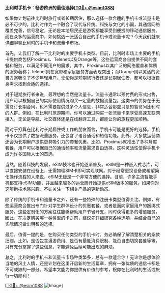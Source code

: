 **比利时手机卡：畅游欧洲的最佳选择[[TG💪+ @esim1088](https://t.me/s/esim1088)]**

如果你计划前往比利时旅行或者长期居住，那么选择一款合适的手机卡或流量卡是必不可少的。比利时作为一个融合了现代与传统、科技与文化的小国，其通信网络覆盖完善，信号稳定，无论是本地居民还是游客都能享受到便捷的移动通信服务。而在众多的运营商中，如何挑选一张适合自己的手机卡或流量卡呢？今天我们就来详细聊聊比利时的手机卡和流量卡市场。

首先，让我们了解一下比利时的主要手机卡类型。目前，比利时市场上主要的手机卡提供商包括Proximus、Telenet以及Orange等。这些运营商各自提供不同的套餐和服务，以满足不同用户的需求。其中，Proximus以其广泛的网络覆盖和优质的服务著称；Telenet则在宽带和家庭服务方面表现突出；而Orange则以灵活的资费方案吸引了不少年轻用户。无论你是短期旅行者还是长期居住者，都可以根据自身需求找到合适的选择。

对于短期旅行者来说，最理想的当然是流量卡。流量卡通常以预付费的形式出售，用户可以根据自己的实际使用情况购买一定量的数据流量包。这类卡的优势在于无需签订长期合同，也不需要提供过多个人信息，非常适合那些只是短暂访问比利时的人群。例如，在比利时旅游期间，你可以通过购买一张流量卡来享受高速互联网接入，无论是导航、社交媒体还是在线翻译工具，都能让你的旅程更加顺畅。

而对于打算在比利时长期居住或工作的朋友而言，手机卡可能是更好的选择。手机卡不仅提供了数据流量服务，还包含了语音通话和短信功能。此外，大多数运营商还会为长期用户提供更具吸引力的套餐优惠。比如，Proximus就推出了多种月度套餐，用户可以根据自己的通话频率和流量需求自由选择。这种灵活性使得手机卡成为许多国际人士的首选。

当然，随着科技的发展，eSIM技术也开始逐渐普及。eSIM是一种嵌入式芯片，可以直接安装在设备上，无需物理SIM卡即可实现联网。对于经常更换设备或希望简化操作流程的人来说，eSIM无疑是一个非常方便的选择。目前，许多主流智能手机都支持eSIM功能，并且越来越多的运营商开始提供eSIM版本的服务。如果你对这项新技术感兴趣，不妨关注一下相关产品的更新动态。

除了传统的手机卡和流量卡之外，还有一些特殊的注册卡类型值得关注。例如，有些运营商会推出专门针对学生群体设计的优惠套餐，或者是面向家庭用户的捆绑式服务。这些定制化的方案往往能够帮助用户节省开支，同时获得更多的增值服务。因此，在决定购买哪一种类型的卡之前，建议先仔细研究各种选项，并结合自己的实际情况做出明智的选择。

最后，值得一提的是，在购买任何类型的手机卡时，务必确保了解清楚相关的条款细则。比如，是否包含漫游费用、是否有最低消费限制、能否自由切换套餐等等。只有充分掌握了这些信息，才能避免后续可能出现的麻烦。

总之，比利时的手机卡和流量卡市场种类繁多，总有一款适合你！无论你是想体验当地的风土人情，还是计划在这里开启新的生活篇章，拥有一张优质的通信卡都是不可或缺的一部分。希望本文能为你提供有价值的参考，祝你在比利时的生活或旅行一切顺利！

[[TG💪+ @esim1088](https://t.me/s/esim1088) ![Image](https://i.postimg.cc/4NQfJmqS/Snipaste-2025-05-13-00-14-12.png)]